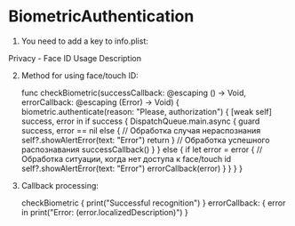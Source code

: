 # BiometricAuthentication

1. You need to add a key to info.plist:

Privacy - Face ID Usage Description

2. Method for using face/touch ID:
    
    func checkBiometric(successCallback: @escaping () -> Void, errorCallback: @escaping (Error) -> Void) {
        biometric.authenticate(reason: "Please, authorization") { [weak self] success, error in
            if success {
                DispatchQueue.main.async {
                    guard success, error == nil else {
                        // Обработка случая нераспознания
                        self?.showAlertError(text: "Error")
                        return
                    }
                    // Обработка успешного распознавания
                    successCallback()
                }
            } else {
                if let error = error {
                    // Обработка ситуации, когда нет доступа к face/touch id
                    self?.showAlertError(text: "Error")
                    errorCallback(error)
                }
            }
        }
    }

2. Callback processing:

    checkBiometric {
        print("Successful recognition")
    } errorCallback: { error in
        print("Error: \(error.localizedDescription)")
    }
